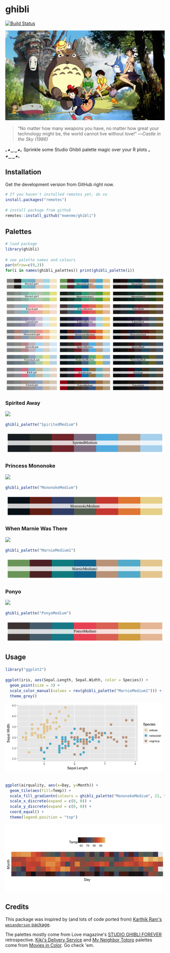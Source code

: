 
ghibli
======

[![Build Status](https://travis-ci.org/ewenme/ghibli.png)](https://travis-ci.org/ewenme/ghibli)

![](ghibli.jpg)

> “No matter how many weapons you have, no matter how great your technology might be, the world cannot live without love!” —*Castle in the Sky (1986)*

｡◕‿‿◕｡ Sprinkle some Studio Ghibli palette magic over your R plots ｡◕‿‿◕｡

Installation
------------

Get the development version from GitHub right now.

``` r
# If you haven't installed remotes yet, do so
install.packages("remotes")

# install package from github
remotes::install_github("ewenme/ghibli")
```

Palettes
--------

``` r
# load package
library(ghibli)

# see palette names and colours
par(mfrow=c(9,3))
for(i in names(ghibli_palettes)) print(ghibli_palette(i))
```

![](figure/palettes-1.png)

### Spirited Away

![](https://vice-images.vice.com/images/content-images-crops/2016/07/19/spirited-away-ghibli-miyazaki-15th-15-year-anniversary-best-animation-hannah-ewens-body-image-1468945005-size_1000.jpg?output-quality=75.jpg)

``` r
ghibli_palette("SpiritedMedium")
```

![](figure/unnamed-chunk-3-1.png)

### Princess Mononoke

![](http://www.animationmagazine.net/wordpress/wp-content/uploads/Princess-Mononoke-post2.jpg)

``` r
ghibli_palette("MononokeMedium")
```

![](figure/unnamed-chunk-4-1.png)

### When Marnie Was There

![](http://cinema.pfpca.org/sites/cinema/files/films/Marnie_A.jpg)

``` r
ghibli_palette("MarnieMedium1")
```

![](figure/unnamed-chunk-5-1.png)

### Ponyo

![](https://entropymag.org/wp-content/uploads/2015/10/Ponyo-screencaps-ponyo-on-the-cliff-by-the-sea-30547658-1920-1080.png)

``` r
ghibli_palette("PonyoMedium")
```

![](figure/unnamed-chunk-6-1.png)

Usage
-----

``` r
library("ggplot2")

ggplot(iris, aes(Sepal.Length, Sepal.Width, color = Species)) +
  geom_point(size = 3) +
  scale_color_manual(values = rev(ghibli_palette("MarnieMedium1"))) +
  theme_grey()
```

![](figure/ggplot-1.png)

``` r

ggplot(airquality, aes(x=Day, y=Month)) +
  geom_tile(aes(fill=Temp)) +
  scale_fill_gradientn(colours = ghibli_palette("MononokeMedium", 21, type = "continuous")) +
  scale_x_discrete(expand = c(0, 0)) +
  scale_y_discrete(expand = c(0, 0)) +
  coord_equal() +
  theme(legend.position = "top")
```

![](figure/ggplot2-1.png)

Credits
-------

This package was inspired by (and lots of code ported from) [Karthik Ram's `wesanderson` package](https://github.com/karthik/wesanderson).

The palettes mostly come from Love magazine's [STUDIO GHIBLI FOREVER](http://www.thelovemagazine.co.uk/posts/6584/in-photos-guess-who-s-back-retrospective-of-studio-ghibli-forever-is-here) retrospective. [Kiki's Delivery Service](http://moviesincolor.com/post/64877406577/hayao-miyazaki-week-kikis-delivery-service-1989) and [My Neighbor Totoro](http://moviesincolor.com/post/64786383878/hayao-miyazaki-week-my-neighbor-totoro-1988) palettes come from [Movies in Color](http://moviesincolor.com/). Go check 'em.
